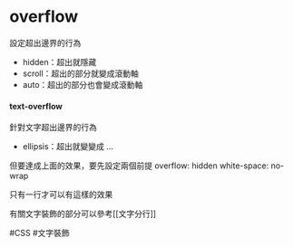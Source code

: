 # overflow
設定超出邊界的行為
- hidden：超出就隱藏 
- scroll：超出的部分就變成滾動軸
- auto：超出的部分也會變成滾動軸

#### text-overflow
針對文字超出邊界的行為
- ellipsis：超出就變變成 ...

但要達成上面的效果，要先設定兩個前提
overflow: hidden
white-space: no-wrap

只有一行才可以有這樣的效果


有關文字裝飾的部分可以參考[[文字分行]]

#CSS 
#文字裝飾 
